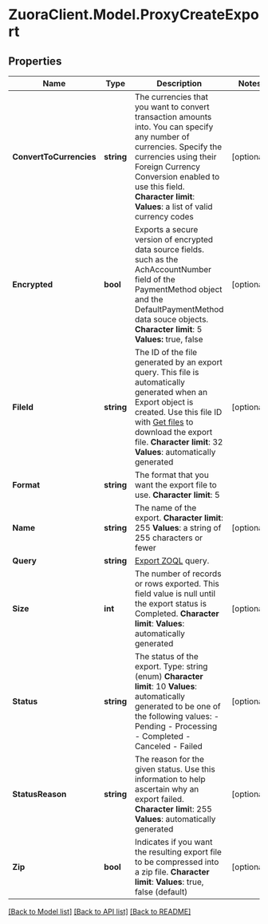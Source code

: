 # ZuoraClient.Model.ProxyCreateExport

## Properties

Name | Type | Description | Notes
------------ | ------------- | ------------- | -------------
**ConvertToCurrencies** | **string** |  The currencies that you want to convert transaction amounts into. You can specify any number of currencies. Specify the currencies using their Foreign Currency Conversion enabled to use this field. **Character limit**: **Values**: a list of valid currency codes  | [optional] 
**Encrypted** | **bool** |  Exports a secure version of encrypted data source fields. such as the AchAccountNumber field of the PaymentMethod object and the DefaultPaymentMethod data souce objects. **Character limit**: 5 **Values:** true, false  | [optional] 
**FileId** | **string** |  The ID of the file generated by an export query. This file is automatically generated when an Export object is created. Use this file ID with [Get files](https://www.zuora.com/developer/api-reference/#operation/GET_Files) to download the export file. **Character limit**: 32 **Values**: automatically generated  | [optional] 
**Format** | **string** |  The format that you want the export file to use. **Character limit**: 5  | 
**Name** | **string** |  The name of the export. **Character limit**: 255 **Values**: a string of 255 characters or fewer  | [optional] 
**Query** | **string** | [Export ZOQL](https://knowledgecenter.zuora.com/DC_Developers/M_Export_ZOQL) query.  | 
**Size** | **int** |  The number of records or rows exported. This field value is null until the export status is Completed. **Character limit**: **Values**: automatically generated  | [optional] 
**Status** | **string** |  The status of the export. Type: string (enum) **Character limit**: 10 **Values**: automatically generated to be one of the following values:  - Pending - Processing - Completed - Canceled - Failed  | [optional] 
**StatusReason** | **string** |  The reason for the given status. Use this information to help ascertain why an export failed. **Character limi**t: 255 **Values**: automatically generated  | [optional] 
**Zip** | **bool** |  Indicates if you want the resulting export file to be compressed into a zip file. **Character limit**: **Values**: true, false (default)  | [optional] 

[[Back to Model list]](../README.md#documentation-for-models) [[Back to API list]](../README.md#documentation-for-api-endpoints) [[Back to README]](../README.md)

